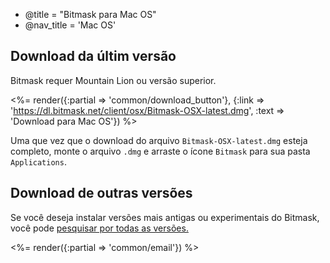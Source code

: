 - @title = "Bitmask para Mac OS"
- @nav_title = 'Mac OS'

## Download da últim versão

Bitmask requer Mountain Lion ou versão superior.

<%= render({:partial => 'common/download_button'}, {:link => 'https://dl.bitmask.net/client/osx/Bitmask-OSX-latest.dmg', :text => 'Download para Mac OS'}) %>

Uma que vez que o download do arquivo `Bitmask-OSX-latest.dmg` esteja completo, monte o arquivo `.dmg` e arraste o ícone `Bitmask` para sua pasta `Applications`.

## Download de outras versões 

Se você deseja instalar versões mais antigas ou experimentais do Bitmask, você pode [pesquisar por todas as versões.](https://dl.bitmask.net/client/osx/)

<%= render({:partial => 'common/email'}) %>
